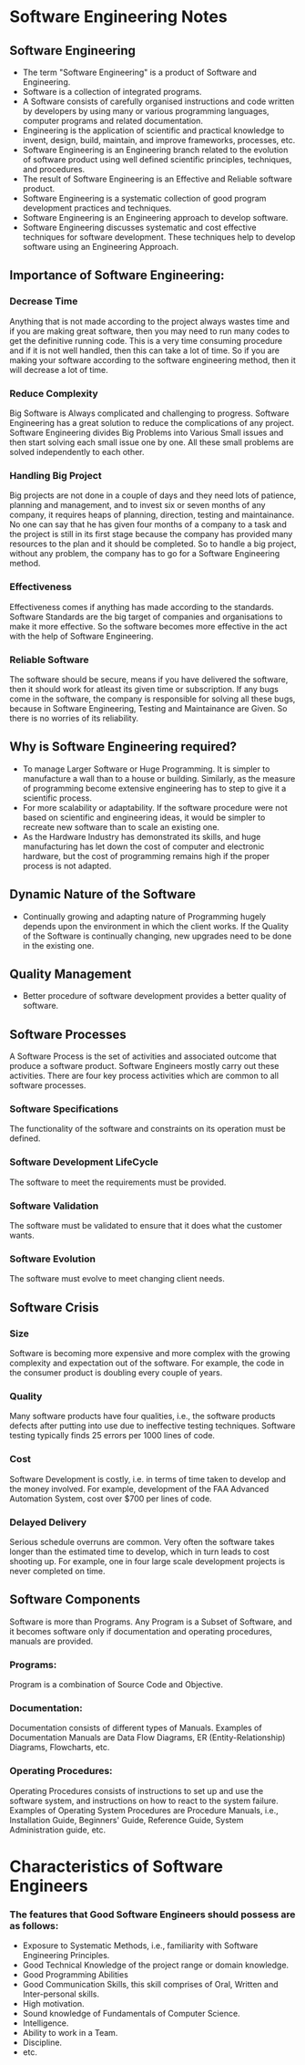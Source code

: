 # Software Engineering Notes

## Software Engineering

- The term "Software Engineering" is a product of Software and Engineering.
- Software is a collection of integrated programs.
- A Software consists of carefully organised instructions and code written by developers by using many or various programming languages, computer programs and related documentation.
- Engineering is the application of scientific and practical knowledge to invent, design, build, maintain, and improve frameworks, processes, etc.
- Software Engineering is an Engineering branch related to the evolution of software product using well defined scientific principles, techniques, and procedures.
- The result of Software Engineering is an Effective and Reliable software product.
- Software Engineering is a systematic collection of good program development practices and techniques.
- Software Engineering is an Engineering approach to develop software.
- Software Engineering discusses systematic and cost effective techniques for software development. These techniques help to develop software using an Engineering Approach.

## Importance of Software Engineering:

### Decrease Time

Anything that is not made according to the project always wastes time and if you are making great software, then you may need to run many codes to get the definitive running code. This is a very time consuming procedure and if it is not well handled, then this can take a lot of time. So if you are making your software according to the software engineering method, then it will decrease a lot of time.

### Reduce Complexity

Big Software is Always complicated and challenging to progress. Software Engineering has a great solution to reduce the complications of any project. Software Engineering divides Big Problems into Various Small issues and then start solving each small issue one by one. All these small problems are solved independently to each other.

### Handling Big Project

Big projects are not done in a couple of days and they need lots of patience, planning and management, and to invest six or seven months of any company, it requires heaps of planning, direction, testing and maintainance. No one can say that he has given four months of a company to a task and the project is still in its first stage because the company has provided many resources to the plan and it should be completed. So to handle a big project, without any problem, the company has to go for a Software Engineering method.

### Effectiveness

Effectiveness comes if anything has made according to the standards. Software Standards are the big target of companies and organisations to make it more effective. So the software becomes more effective in the act with the help of Software Engineering.

### Reliable Software

The software should be secure, means if you have delivered the software, then it should work for atleast its given time or subscription. If any bugs come in the software, the company is responsible for solving all these bugs, because in Software Engineering, Testing and Maintainance are Given. So there is no worries of its reliability.

## Why is Software Engineering required?

- To manage Larger Software or Huge Programming. It is simpler to manufacture a wall than to a house or building. Similarly, as the measure of programming become extensive engineering has to step to give it a scientific process.
- For more scalability or adaptability. If the software procedure were not based on scientific and engineering ideas, it would be simpler to recreate new software than to scale an existing one.
- As the Hardware Industry has demonstrated its skills, and huge manufacturing has let down the cost of computer and electronic hardware, but the cost of programming remains high if the proper process is not adapted.

## Dynamic Nature of the Software

- Continually growing and adapting nature of Programming hugely depends upon the environment in which the client works. If the Quality of the Software is continually changing, new upgrades need to be done in the existing one.

## Quality Management

- Better procedure of software development provides a better quality of software.

## Software Processes

A Software Process is the set of activities and associated outcome that produce a software product. Software Engineers mostly carry out these activities. There are four key process activities which are common to all software processes.

### Software Specifications

The functionality of the software and constraints on its operation must be defined.

### Software Development LifeCycle

The software to meet the requirements must be provided.

### Software Validation

The software must be validated to ensure that it does what the customer wants.

### Software Evolution

The software must evolve to meet changing client needs.

## Software Crisis

### Size

Software is becoming more expensive and more complex with the growing complexity and expectation out of the software. For example, the code in the consumer product is doubling every couple of years.

### Quality

Many software products have four qualities, i.e., the software products defects after putting into use due to ineffective testing techniques. Software testing typically finds 25 errors per 1000 lines of code.

### Cost

Software Development is costly, i.e. in terms of time taken to develop and the money involved. For example, development of the FAA Advanced Automation System, cost over $700 per lines of code.

### Delayed Delivery

Serious schedule overruns are common. Very often the software takes longer than the estimated time to develop, which in turn leads to cost shooting up. For example, one in four large scale development projects is never completed on time.

## Software Components

Software is more than Programs. Any Program is a Subset of Software, and it becomes software only if documentation and operating procedures, manuals are provided.

### Programs:

Program is a combination of Source Code and Objective.

### Documentation:

Documentation consists of different types of Manuals. Examples of Documentation Manuals are Data Flow Diagrams, ER (Entity-Relationship) Diagrams, Flowcharts, etc.

### Operating Procedures:

Operating Procedures consists of instructions to set up and use the software system, and instructions on how to react to the system failure. Examples of Operating System Procedures are Procedure Manuals, i.e., Installation Guide, Beginners' Guide, Reference Guide, System Administration guide, etc.

# Characteristics of Software Engineers

### The features that Good Software Engineers should possess are as follows:

- Exposure to Systematic Methods, i.e., familiarity with Software Engineering Principles.
- Good Technical Knowledge of the project range or domain knowledge.
- Good Programming Abilities
- Good Communication Skills, this skill comprises of Oral, Written and Inter-personal skills.
- High motivation.
- Sound knowledge of Fundamentals of Computer Science.
- Intelligence.
- Ability to work in a Team.
- Discipline.
- etc.
